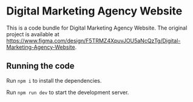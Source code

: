 
  # Digital Marketing Agency Website

  This is a code bundle for Digital Marketing Agency Website. The original project is available at https://www.figma.com/design/F5TRMZ4XpuvJOU5aNcQzTg/Digital-Marketing-Agency-Website.

  ## Running the code

  Run `npm i` to install the dependencies.

  Run `npm run dev` to start the development server.
  